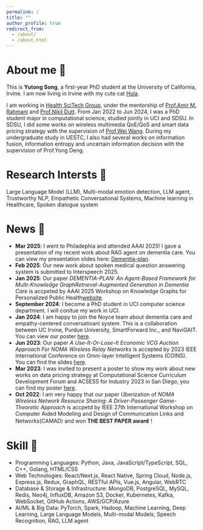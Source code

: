 ```yaml
---
permalink: /
title: ""
author_profile: true
redirect_from: 
  - /about/
  - /about.html
---
```

About me 👋
======
This is **Yutong Song**, a first-year PhD student at the University of California, Irvine. I am now living in Irvine with my cute cat [Hula](images/pet.jpg).

 I am working in [Health SciTech Group](https://healthscitech.nursing.uci.edu/), under the mentorship of [Prof.Amir M. Rahmani](https://ics.uci.edu/~amirr1/) and [Prof.Nikil Dutt](https://ics.uci.edu/~dutt/). From Jan 2022 to Jun 2024, I was a PhD student major in computational science, studied jointly in UCI and SDSU. In SDSU, I did some works on wireless multimedia QoE/QoS and smart data pricing strategy with the supervision of [Prof.Wei Wang](https://cs.sdsu.edu/people/wei-wang/). During my undergraduate study in UESTC, I also had several works on information fusion, information entropy and uncertain information decision with the supervision of Prof.Yong Deng.

Research Intersts 👾
======

Large Language Model (LLM), Multi-modal emotion detection, LLM agent, Trustworthy NLP, Empathetic Conversational Systems, Machine learning in Healthcare, Spoken dialogue system

News 🥳
======
- **Mar 2025**: I went to Philadephia and attended AAAI 2025! I gave a presentation of my recent work about RAG agent on dementia care. You can view my presentation slides here: [Dementia-plan](files/dementia_slides.pdf).
- **Feb 2025**: Our new work about spoken medical question answering system is submitted to Interspeech 2025.
- **Jan 2025**: Our paper *DEMENTIA-PLAN: An Agent-Based Framework for Multi-Knowledge GraphRetrieval-Augmented Generation in Dementia Care* is accpeted by AAAI 2025 Workshop on Knowledge Graphs for Personalized Public Health[website](https://sites.google.com/view/kg4hejss/home).
- **September 2024**: I become a PhD student in UCI computer science department. I will conitue my work in UCI.
- **Jan 2024**: I am happy to join the Noyce team about dementia care and empathy-centered conversatioanl system. This is a collaboration between UC Irvine, Purdue University, SmartForward Inc., and NaviGAIT. You can view our poster [here](files/NOYCE.pdf).
- **Jun 2023**: Our paper _A Use-It-Or-Lose-It Economic VCG Auction Approach For NOMA Wireless Relay Networks_ is accepted by 2023 IEEE International Conference on Omni-layer Intelligent Systems (COINS). You can find the slides [here](files/COINS2023.pdf).
- **Mar 2023**: I was invited to present a poster to show my work about new works on data pricing strategy at Computational Science Curriculum Development Forum and ACSESS for Industry 2023 in San Diego, you can find my poster [here](files/ACSCESS-2022.pdf).
- **Oct 2022**: I am very happy that our paper Uberization of *NOMA Wireless Network Resource Sharing: A Driver-Passenger Game-Theoretic Approach* is accpetd by  IEEE 27th International Workshop on Computer Aided Modeling and Design of Communication Links and Networks(CAMAD) and won __THE BEST PAPER award__！



Skill 📌
======
- Programming Languages: Python, Java, JavaScript/TypeScript, SQL, C++, Golang, HTML/CSS
- Web Technologies: React/Next.js, React Native, Spring Cloud, Node.js, Express.js, Redux, GraphQL, RESTful APIs, Vue.js, Angular, WebRTC
- Database & Storage & Infrastructure: MongoDB, PostgreSQL, MySQL, Redis, Neo4j, InfluxDB, Amazon S3, Docker, Kubernetes, Kafka, WebSocket, GitHub Actions, AWS/GCP/Azure
- AI/ML & Big Data: PyTorch, Spark, Hadoop, Machine Learning, Deep Learning, Large Language Models, Multi-modal Models, Speech Recognition, RAG, LLM agent
